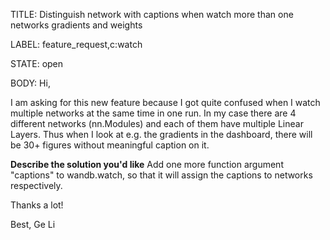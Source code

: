 TITLE:
Distinguish network with captions when watch more than one networks gradients and weights

LABEL:
feature_request,c:watch

STATE:
open

BODY:
Hi, 

I am asking for this new feature because I got quite confused when I watch multiple networks at the same time in one run. In my case there are 4 different networks (nn.Modules) and each of them have multiple Linear Layers. Thus when I look at e.g. the gradients in the dashboard, there will be 30+ figures without meaningful caption on it. 

**Describe the solution you'd like**
Add one more function argument "captions" to wandb.watch, so that it will assign the captions to networks respectively.

Thanks a lot!

Best,
Ge Li


